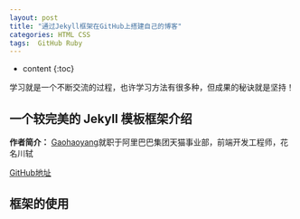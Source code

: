 ```yaml
---
layout: post
title: "通过Jekyll框架在GitHub上搭建自己的博客"
categories: HTML CSS
tags:  GitHub Ruby
---
```


* content
{:toc}

学习就是一个不断交流的过程，也许学习方法有很多种，但成果的秘诀就是坚持！




## 一个较完美的 Jekyll 模板框架介绍

  **作者简介：**   [Gaohaoyang](http://gaohaoyang.github.io )就职于阿里巴巴集团天猫事业部，前端开发工程师，花名川轼
  
  [GitHub地址](https://github.com/Gaohaoyang)
  
## 框架的使用